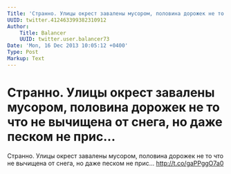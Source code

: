 ```yaml
---
Title: 'Странно. Улицы окрест завалены мусором, половина дорожек не то что не вычищена от снега, но даже песком не прис...'
UUID: twitter.412463399382310912
Author:
    Title: Balancer
    UUID: twitter.user.balancer73
Date: 'Mon, 16 Dec 2013 10:05:12 +0400'
Type: Post
Markup: Text
---
```


# Странно. Улицы окрест завалены мусором, половина дорожек не то что не вычищена от снега, но даже песком не прис...

Странно. Улицы окрест завалены мусором, половина дорожек не
то что не вычищена от снега, но даже песком не прис...
http://t.co/gaPPggO7a0